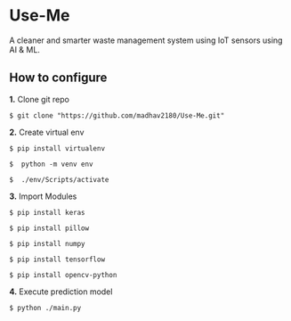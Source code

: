 # Use-Me
A cleaner and smarter waste management system using IoT sensors using AI &amp; ML.



## How to configure
**1.** Clone git repo

```shell
$ git clone "https://github.com/madhav2180/Use-Me.git"
```

**2.** Create virtual env

```shell
$ pip install virtualenv
```
```shell
$  python -m venv env
```
```shell
$  ./env/Scripts/activate
```
**3.** Import Modules

```shell
$ pip install keras
```
```shell
$ pip install pillow
```
```shell
$ pip install numpy
```
```shell
$ pip install tensorflow
```
```shell
$ pip install opencv-python     
```
**4.** Execute prediction model
```shell
$ python ./main.py      
```
